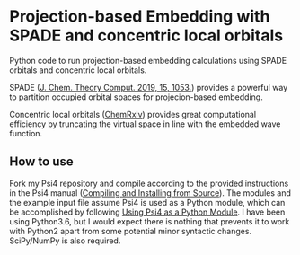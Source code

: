 # Projection-based Embedding with SPADE and concentric local orbitals

Python code to run projection-based embedding calculations using SPADE orbitals and concentric local orbitals.

SPADE ([J. Chem. Theory Comput. 2019, 15, 1053.](https://pubs.acs.org/doi/10.1021/acs.jctc.8b01112)) provides a powerful way to partition occupied orbital spaces for projecion-based embedding. 

Concentric local orbitals ([ChemRxiv](https://chemrxiv.org/articles/Simple_and_Efficient_Truncation_of_Virtual_Spaces_in_Embedded_Wave_Functions_via_Concentric_Localization/8846108)) provides great computational efficiency by truncating the virtual space in line with the embedded wave function.

## How to use 

Fork my Psi4 repository and compile according to the provided instructions in the Psi4 manual ([Compiling and Installing from Source](http://psicode.org/psi4manual/1.1/build_planning.html)). The modules and the example input file assume Psi4 is used as a Python module, which can be accomplished by following [Using Psi4 as a Python Module](http://psicode.org/psi4manual/1.1/build_planning.html). I have been using Python3.6, but I would expect there is nothing that prevents it to work with Python2 apart from some potential minor syntactic changes. SciPy/NumPy is also required.

